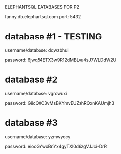 ELEPHANTSQL DATABASES FOR P2

fanny.db.elephantsql.com
port: 5432


# database #1 - TESTING
username/database: dqwzbhui

password: 	6jwq54ETX3w9R12dMBLvu4sJ7WLDdW2U

# database #2
username/database: vgrcwuxi

password:	GiicQ0C3vMsBKYmvEUZzhRQxnKAUmjh3

# database #3
username/database: yzmwyocy

password:	eiooGYwxBnYx4gyTXl0d6zgVJJci-DrR
